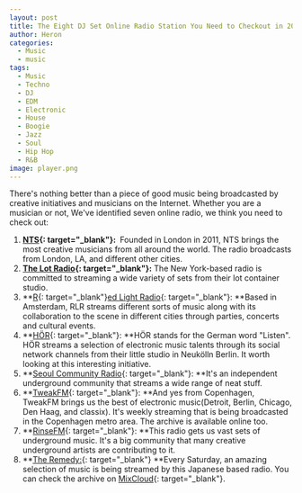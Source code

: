 ```yaml
---
layout: post
title: The Eight DJ Set Online Radio Station You Need to Checkout in 2020
author: Heron
categories:
  - Music
  - music
tags:
  - Music
  - Techno
  - DJ
  - EDM
  - Electronic
  - House
  - Boogie
  - Jazz
  - Soul
  - Hip Hop
  - R&B
image: player.png
---
```


There's nothing better than a piece of good music being broadcasted by creative initiatives and musicians on the Internet. Whether you are a musician or not, We've identified seven online radio, we think you need to check out:

1. **[NTS](https://www.nts.live/explore){: target="_blank"}\:****​​​​​​****&nbsp;**&nbsp;Founded in London in 2011, NTS brings the most creative musicians from all around the world. The radio broadcasts from London, LA, and different other cities.
2. **[The Lot Radio](https://www.thelotradio.com/){: target="_blank"}\:** The New York-based radio is committed to streaming a wide variety of sets from their lot container studio.
3. **[R](https://www.thelotradio.com/){: target="_blank"}[ed Light Radio](http://redlightradio.net/about){: target="_blank"}\:&nbsp;**Based in Amsterdam, RLR streams different sorts of music along with its collaboration to the scene in different cities through parties, concerts and cultural events.
4. **[HÖR](https://www.facebook.com/pg/hoerberlin/reviews/?ref=page_internal){: target="_blank"}\:&nbsp;**HÖR stands for the German word "Listen". HÖR streams a selection of electronic music talents through its social network channels from their little studio in Neukölln Berlin. It worth looking at this interesting initiative.
5. **[Seoul Community Radio](https://www.seoulcommunityradio.com/landing){: target="_blank"}\:&nbsp;**It's an independent underground community that streams a wide range of neat stuff.
6. **[TweakFM](http://www.tweakfm.com/){: target="_blank"}\:&nbsp;**And yes from Copenhagen, TweakFM brings us the best of electronic music(Detroit, Berlin, Chicago, Den Haag, and classix). It's weekly streaming that is being broadcasted in the Copenhagen metro area. The archive is available online too.
7. **[RinseFM](https://rinse.fm/){: target="_blank"}\:&nbsp;**This radio gets us vast sets of underground music. It's a big community that many creative underground artists are contributing to it.
8. **[The Remedy:](https://fm-karuizawa.co.jp/remedy/){: target="_blank"}&nbsp;**Every Saturday, an amazing selection of music is being streamed by this Japanese based radio. You can check the archive on [MixCloud](https://www.mixcloud.com/Dr_Rob/){: target="_blank"}.